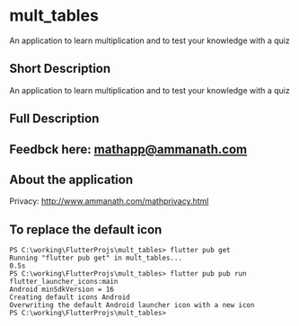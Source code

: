 # mult_tables  
An application to learn multiplication and to test your knowledge with a quiz

## Short Description
An application to learn multiplication and to test your knowledge with a quiz

## Full Description

## Feedbck here: mathapp@ammanath.com

## About the application

Privacy: http://www.ammanath.com/mathprivacy.html

## To replace the default icon  
    PS C:\working\FlutterProjs\mult_tables> flutter pub get
    Running "flutter pub get" in mult_tables...                         0.5s
    PS C:\working\FlutterProjs\mult_tables> flutter pub pub run flutter_launcher_icons:main
    Android minSdkVersion = 16
    Creating default icons Android
    Overwriting the default Android launcher icon with a new icon
    PS C:\working\FlutterProjs\mult_tables>


